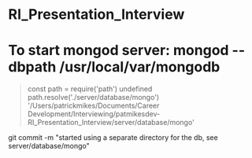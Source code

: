 # RI_Presentation_Interview

# To start mongod server: mongod --dbpath /usr/local/var/mongodb


> const path = require('path')
undefined
> path.resolve('./server/database/mongo')
'/Users/patrickmikes/Documents/Career Development/Interviewing/patmikesdev-RI_Presentation_Interview/server/database/mongo'

git commit -m "started using a separate directory for the db, see server/database/mongo"
